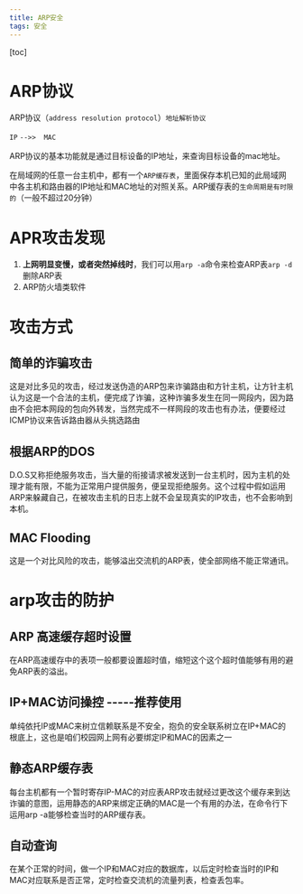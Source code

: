 ```yaml
---
title: ARP安全
tags: 安全
---
```


[toc]

# ARP协议

ARP协议（`address resolution protocol`）`地址解析协议`

`IP` `-->>`　`MAC`

ARP协议的基本功能就是通过目标设备的IP地址，来查询目标设备的mac地址。

在局域网的任意一台主机中，都有一个`ARP缓存表`，里面保存本机已知的此局域网中各主机和路由器的IP地址和MAC地址的对照关系。ARP缓存表的`生命周期是有时限的`（一般不超过20分钟）

# APR攻击发现

1. **上网明显变慢，或者突然掉线时**，我们可以用`arp -a`命令来检查ARP表`arp -d`删除ARP表
2. ARP防火墙类软件

# **攻击方式**

## **简单的诈骗攻击**

这是对比多见的攻击，经过发送伪造的ARP包来诈骗路由和方针主机，让方针主机认为这是一个合法的主机，便完成了诈骗，这种诈骗多发生在同一网段内，因为路由不会把本网段的包向外转发，当然完成不一样网段的攻击也有办法，便要经过ICMP协议来告诉路由器从头挑选路由

## **根据ARP的DOS**

D.O.S又称拒绝服务攻击，当大量的衔接请求被发送到一台主机时，因为主机的处理才能有限，不能为正常用户提供服务，便呈现拒绝服务。这个过程中假如运用ARP来躲藏自己，在被攻击主机的日志上就不会呈现真实的IP攻击，也不会影响到本机。

## **MAC Flooding**

这是一个对比风险的攻击，能够溢出交流机的ARP表，使全部网络不能正常通讯。

# **arp攻击的防护**

## **ARP 高速缓存超时设置**

在ARP高速缓存中的表项一般都要设置超时值，缩短这个这个超时值能够有用的避免ARP表的溢出。

##  **IP+MAC访问操控  -----推荐使用**

单纯依托IP或MAC来树立信赖联系是不安全，抱负的安全联系树立在IP+MAC的根底上，这也是咱们校园网上网有必要绑定IP和MAC的因素之一

## **静态ARP缓存表**

每台主机都有一个暂时寄存IP-MAC的对应表ARP攻击就经过更改这个缓存来到达诈骗的意图，运用静态的ARP来绑定正确的MAC是一个有用的办法，在命令行下运用arp -a能够检查当时的ARP缓存表。

## **自动查询**

在某个正常的时间，做一个IP和MAC对应的数据库，以后定时检查当时的IP和MAC对应联系是否正常，定时检查交流机的流量列表，检查丢包率。